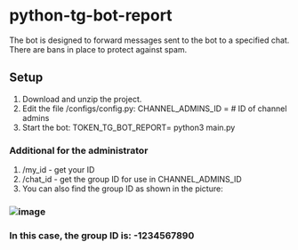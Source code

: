 # python-tg-bot-report

The bot is designed to forward messages sent to the bot to a specified chat. There are bans in place to protect against spam.

## Setup

1. Download and unzip the project.
2. Edit the file /configs/config.py:
   CHANNEL_ADMINS_ID = <your group or supergroup chat_id>  # ID of channel admins
3. Start the bot:
   TOKEN_TG_BOT_REPORT=<token> python3 main.py


### Additional for the administrator

1. /my_id - get your ID
2. /chat_id - get the group ID for use in CHANNEL_ADMINS_ID 
3. You can also find the group ID as shown in the picture:
### ![image](https://github.com/Anton293/python-tg-bot-report/assets/75950532/bbc889ab-b407-492e-855f-83396a5b1600)
### In this case, the group ID is: -1234567890

